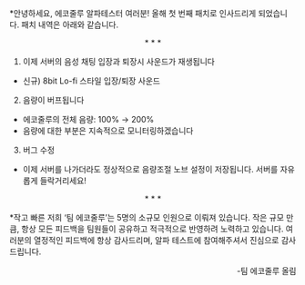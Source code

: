 *안녕하세요, 에코줄루 알파테스터 여러분! 올해 첫 번째 패치로 인사드리게 되었습니다. 패치 내역은 아래와 같습니다.


<div align="center">
* * *
</div>

1. 이제 서버의 음성 채팅 입장과 퇴장시 사운드가 재생됩니다
  + 신규) 8bit Lo-fi 스타일 입장/퇴장 사운드

2. 음량이 버프됩니다
  + 에코줄루의 전체 음량: 100% → 200%
  + 음량에 대한 부분은 지속적으로 모니터링하겠습니다

3. 버그 수정
  + 이제 서버를 나가더라도 정상적으로 음량조절 노브 설정이 저장됩니다. 서버를 자유롭게 들락거리세요!

<div align="center">
* * *
</div>

*작고 빠른 저희 ‘팀 에코줄루’는 5명의 소규모 인원으로 이뤄져 있습니다. 작은 규모 만큼, 항상 모든 피드백을 팀원들이 공유하고 적극적으로 반영하려 노력하고 있습니다. 여러분의 열정적인 피드백에 항상 감사드리며, 알파 테스트에 참여해주셔서 진심으로 감사드립니다.
<div align="right">
-팀 에코줄루 올림
</div>

